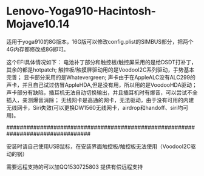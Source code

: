 # Lenovo-Yoga910-Hacintosh-Mojave10.14

适用于yoga910的8G版本，16G版可以修改config.plist的SIMBUS部分，把两个4G内存都修改成8G即可。

这个EFI具体情况如下：
电池补丁部分和触控板/触控屏采用的是给DSDT打补丁，其余的都是hotpatch;
触控板/触摸屏驱动用的是VoodooI2C系列驱动，手势基本完善；
显卡部分采用的是Whatevergreen;
声卡由于在AppleALC没有ALC299的声卡，并且自己试过仿冒AppleHDA,但是没有用，所以用的是VoodooHDA驱动；
声卡部分有缺陷，插耳机无法自动切换输出，并且插耳机时有爆音，可以尝试不全插入，亲测爆音消除；
无线网卡是高通的网卡，无法驱动，由于没有可用的内建无线网卡，Siri失效(可以更换DW1560无线网卡，airdrop和handoff、siri均可用)。

#################################################################################

安装时请自己使用USB鼠标，在安装界面触控板/触控板无法使用（VoodooI2C驱动的锅）

需要远程支持的可以加QQ1530725803
提供有偿远程支持
